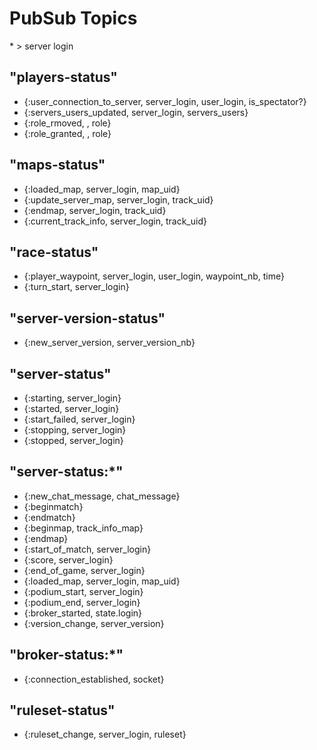 
# PubSub Topics

\* > server login

## "players-status"

- {:user_connection_to_server, server_login, user_login, is_spectator?}
- {:servers_users_updated, server_login, servers_users}
- {:role_rmoved, , role}
- {:role_granted, , role}

## "maps-status"

- {:loaded_map, server_login, map_uid}
- {:update_server_map, server_login, track_uid}
- {:endmap, server_login, track_uid}
- {:current_track_info, server_login, track_uid}


## "race-status"

- {:player_waypoint, server_login, user_login, waypoint_nb, time}
- {:turn_start, server_login}

## "server-version-status"
- {:new_server_version, server_version_nb}

## "server-status"
- {:starting, server_login}
- {:started, server_login}
- {:start_failed, server_login}
- {:stopping, server_login}
- {:stopped, server_login}

## "server-status:*"
- {:new_chat_message, chat_message}
- {:beginmatch}
- {:endmatch}
- {:beginmap, track_info_map}
- {:endmap}
- {:start_of_match, server_login}
- {:score, server_login}
- {:end_of_game, server_login}
- {:loaded_map, server_login, map_uid}
- {:podium_start, server_login}
- {:podium_end, server_login}
- {:broker_started, state.login}
- {:version_change, server_version}


## "broker-status:*"

- {:connection_established, socket}


## "ruleset-status"

- {:ruleset_change, server_login, ruleset}
